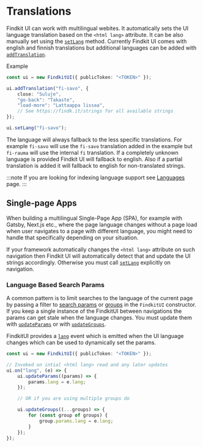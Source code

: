 # Translations

Findkit UI can work with multilingual webites. It automatically sets the UI
language translation based on the `<html lang>` attribute. It can be also
manually set using the [`setLang`](/ui/api/#setLang) method.
Currently Findkit UI comes with english and finnish translations but additional
languages can be added with [`addTranslation`](/ui/api/#addTranslation).

Example

```ts
const ui = new FindkitUI({ publicToken: "<TOKEN>" });

ui.addTranslation("fi-savo", {
	close: "Suluje",
	"go-back": "Takaste",
	"load-more": "Lattaappa lissaa",
	// See https://findk.it/strings for all available strings
});

ui.setLang("fi-savo");
```

The language will always fallback to the less specific translations. For example
`fi-savo` will use the `fi-savo` translation added in the example but
`fi-rauma` will use the internal `fi` translation. If a completely unknown
language is provided Findkit UI will fallback to english. Also if a partial
translation is added it will fallback to english for non-translated strings.

:::note
If you are looking for indexing language support see [Languages](/crawler/languages) page.
:::

## Single-page Apps

When building a multilingual Single-Page App (SPA), for example with Gatsby,
Next.js etc., where the page language changes without a page load when user
navigates to a page with different language, you might need to handle that
specifically depending on your situation.

If your framework automatically changes the `<html lang>` attribute on such
navigation then Findkit UI will automatically detect that and update the UI
strings accordingly. Otherwise you must call
[`setLang`](/ui/api/#setLang) explicitly on navigation.

### Language Based Search Params

A common pattern is to limit searches to the language of the current page by
passing a filter to [search params](/ui/api/#params) or
[groups](/ui/api/#groups) in the `FindkitUI` constructor. If you keep a single
instance of the FindkitUI between navigations the params can get stale when the
language changes. You must update them with
[`updateParams`](/ui/api/#updateParams) or with
[`updateGroups`](/ui/api/#updateGroups).

FindkitUI provides a [`lang`](/ui/api/events#lang) event which is
emitted when the UI language changes which can be used to dynamically set the
params.

```ts
const ui = new FindkitUI({ publicToken: "<TOKEN>" });

// Invoked on intial <html lang> read and any later updates
ui.on("lang", (e) => {
	ui.updateParams((params) => {
		params.lang = e.lang;
	});

	// OR if you are using multiple groups do

	ui.updateGroups((...groups) => {
		for (const group of groups) {
			group.params.lang = e.lang;
		}
	});
});
```
